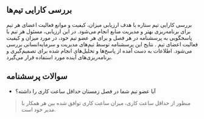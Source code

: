 ## بررسی کارایی تیم‌ها


<p>
بررسی کارایی تیم ستاره با هدف ارزیابی میزان، کیفیت و موانع فعالیت اعضای هر تیم برای برنامه‌ریزی بهتر و مدیریت منابع انجام می‌شود. در این ارزیابی، مسئول هر تیم با پاسخگویی به پرسشنامه در هر فصل و برای هر عضو تیم خود، در مورد میزان و کیفیت فعالیت اعضای تیم . نتایج این پرسشنامه توسط تیم‌های مدیریت و سرمایه‌انسانی بررسی می‌شود. اطلاعات به دست آمده از پاسخ‌ها و تحلیل‌های انجام شده برای تصمیم‌گیری و برنامه‌ریزی‌های آینده مورد استفاده قرار می‌گیرد.
</p>

## سوالات پرسشنامه
<p>

- آیا عضو تیم شما در فصل زمستان حداقل ساعت کاری را داشته؟
> منظور از حداقل ساعت کاری، میزان ساعت کاری توافق شده بین هر همکار با مدیر خود است.
</p>
